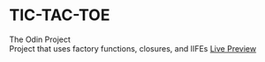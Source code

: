 # TIC-TAC-TOE
The Odin Project  
Project that uses factory functions, closures, and IIFEs 
[Live Preview](https://benjaminshh.github.io/TIC-TAC-TOE/)
